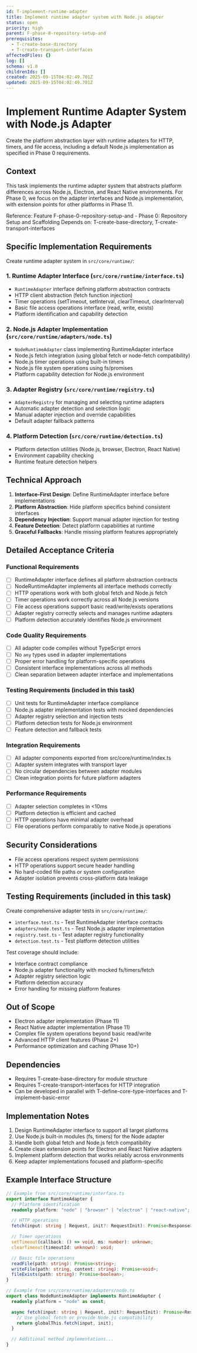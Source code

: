 ```yaml
---
id: T-implement-runtime-adapter
title: Implement runtime adapter system with Node.js adapter
status: open
priority: high
parent: F-phase-0-repository-setup-and
prerequisites:
  - T-create-base-directory
  - T-create-transport-interfaces
affectedFiles: {}
log: []
schema: v1.0
childrenIds: []
created: 2025-09-15T04:02:49.701Z
updated: 2025-09-15T04:02:49.701Z
---
```


# Implement Runtime Adapter System with Node.js Adapter

Create the platform abstraction layer with runtime adapters for HTTP, timers, and file access, including a default Node.js implementation as specified in Phase 0 requirements.

## Context

This task implements the runtime adapter system that abstracts platform differences across Node.js, Electron, and React Native environments. For Phase 0, we focus on the adapter interfaces and Node.js implementation, with extension points for other platforms in Phase 11.

Reference: Feature F-phase-0-repository-setup-and - Phase 0: Repository Setup and Scaffolding
Depends on: T-create-base-directory, T-create-transport-interfaces

## Specific Implementation Requirements

Create runtime adapter system in `src/core/runtime/`:

### 1. Runtime Adapter Interface (`src/core/runtime/interface.ts`)

- `RuntimeAdapter` interface defining platform abstraction contracts
- HTTP client abstraction (fetch function injection)
- Timer operations (setTimeout, setInterval, clearTimeout, clearInterval)
- Basic file access operations interface (read, write, exists)
- Platform identification and capability detection

### 2. Node.js Adapter Implementation (`src/core/runtime/adapters/node.ts`)

- `NodeRuntimeAdapter` class implementing RuntimeAdapter interface
- Node.js fetch integration (using global fetch or node-fetch compatibility)
- Node.js timer operations using built-in timers
- Node.js file system operations using fs/promises
- Platform capability detection for Node.js environment

### 3. Adapter Registry (`src/core/runtime/registry.ts`)

- `AdapterRegistry` for managing and selecting runtime adapters
- Automatic adapter detection and selection logic
- Manual adapter injection and override capabilities
- Default adapter fallback patterns

### 4. Platform Detection (`src/core/runtime/detection.ts`)

- Platform detection utilities (Node.js, browser, Electron, React Native)
- Environment capability checking
- Runtime feature detection helpers

## Technical Approach

1. **Interface-First Design**: Define RuntimeAdapter interface before implementations
2. **Platform Abstraction**: Hide platform specifics behind consistent interfaces
3. **Dependency Injection**: Support manual adapter injection for testing
4. **Feature Detection**: Detect platform capabilities at runtime
5. **Graceful Fallbacks**: Handle missing platform features appropriately

## Detailed Acceptance Criteria

### Functional Requirements

- [ ] RuntimeAdapter interface defines all platform abstraction contracts
- [ ] NodeRuntimeAdapter implements all interface methods correctly
- [ ] HTTP operations work with both global fetch and Node.js fetch
- [ ] Timer operations work correctly across all Node.js versions
- [ ] File access operations support basic read/write/exists operations
- [ ] Adapter registry correctly selects and manages runtime adapters
- [ ] Platform detection accurately identifies Node.js environment

### Code Quality Requirements

- [ ] All adapter code compiles without TypeScript errors
- [ ] No `any` types used in adapter implementations
- [ ] Proper error handling for platform-specific operations
- [ ] Consistent interface implementations across all methods
- [ ] Clean separation between adapter interface and implementations

### Testing Requirements (included in this task)

- [ ] Unit tests for RuntimeAdapter interface compliance
- [ ] Node.js adapter implementation tests with mocked dependencies
- [ ] Adapter registry selection and injection tests
- [ ] Platform detection tests for Node.js environment
- [ ] Feature detection and fallback tests

### Integration Requirements

- [ ] All adapter components exported from src/core/runtime/index.ts
- [ ] Adapter system integrates with transport layer
- [ ] No circular dependencies between adapter modules
- [ ] Clean integration points for future platform adapters

### Performance Requirements

- [ ] Adapter selection completes in <10ms
- [ ] Platform detection is efficient and cached
- [ ] HTTP operations have minimal adapter overhead
- [ ] File operations perform comparably to native Node.js operations

## Security Considerations

- File access operations respect system permissions
- HTTP operations support secure header handling
- No hard-coded file paths or system configuration
- Adapter isolation prevents cross-platform data leakage

## Testing Requirements (included in this task)

Create comprehensive adapter tests in `src/core/runtime/`:

- `interface.test.ts` - Test RuntimeAdapter interface contracts
- `adapters/node.test.ts` - Test Node.js adapter implementation
- `registry.test.ts` - Test adapter registry functionality
- `detection.test.ts` - Test platform detection utilities

Test coverage should include:

- Interface contract compliance
- Node.js adapter functionality with mocked fs/timers/fetch
- Adapter registry selection logic
- Platform detection accuracy
- Error handling for missing platform features

## Out of Scope

- Electron adapter implementation (Phase 11)
- React Native adapter implementation (Phase 11)
- Complex file system operations beyond basic read/write
- Advanced HTTP client features (Phase 2+)
- Performance optimization and caching (Phase 10+)

## Dependencies

- Requires T-create-base-directory for module structure
- Requires T-create-transport-interfaces for HTTP integration
- Can be developed in parallel with T-define-core-type-interfaces and T-implement-basic-error

## Implementation Notes

1. Design RuntimeAdapter interface to support all target platforms
2. Use Node.js built-in modules (fs, timers) for the Node adapter
3. Handle both global fetch and Node.js fetch compatibility
4. Create clean extension points for Electron and React Native adapters
5. Implement platform detection that works reliably across environments
6. Keep adapter implementations focused and platform-specific

## Example Interface Structure

```typescript
// Example from src/core/runtime/interface.ts
export interface RuntimeAdapter {
  // Platform identification
  readonly platform: "node" | "browser" | "electron" | "react-native";

  // HTTP operations
  fetch(input: string | Request, init?: RequestInit): Promise<Response>;

  // Timer operations
  setTimeout(callback: () => void, ms: number): unknown;
  clearTimeout(timeoutId: unknown): void;

  // Basic file operations
  readFile(path: string): Promise<string>;
  writeFile(path: string, content: string): Promise<void>;
  fileExists(path: string): Promise<boolean>;
}

// Example from src/core/runtime/adapters/node.ts
export class NodeRuntimeAdapter implements RuntimeAdapter {
  readonly platform = "node" as const;

  async fetch(input: string | Request, init?: RequestInit): Promise<Response> {
    // Use global fetch or provide Node.js compatibility
    return globalThis.fetch(input, init);
  }

  // Additional method implementations...
}
```
